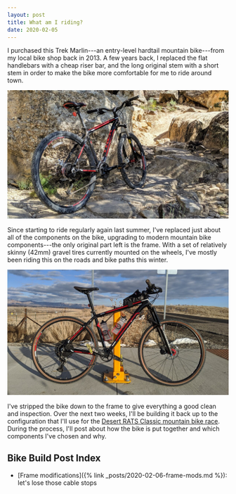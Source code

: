 ```yaml
---
layout: post
title: What am I riding?
date: 2020-02-05
---
```


I purchased this Trek Marlin---an entry-level hardtail mountain bike---from my local bike shop back in 2013. A few years back, I replaced the flat handlebars with a cheap riser bar, and the long original stem with a short stem in order to make the bike more comfortable for me to ride around town.

![Ian's bike, summer 2019](/assets/img/iansride-1.jpg "Ian's bike, summer 2019")

Since starting to ride regularly again last summer, I've replaced just about all of the components on the bike, upgrading to modern mountain bike components---the only original part left is the frame. With a set of relatively skinny (42mm) gravel tires currently mounted on the wheels, I've mostly been riding this on the roads and bike paths this winter.

![Ian's bike, January 2020](/assets/img/iansride-2.jpg "Ian's bike, January 2020")

I've stripped the bike down to the frame to give everything a good clean and inspection. Over the next two weeks, I'll be building it back up to the configuration that I'll use for the [Desert RATS Classic mountain bike race](https://geminiadventures.com/desert-rats-mtb/). During the process, I'll post about how the bike is put together and which components I've chosen and why.

## Bike Build Post Index

* [Frame modifications]({% link _posts/2020-02-06-frame-mods.md %}): let's lose those cable stops